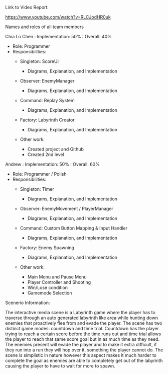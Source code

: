 Link to Video Report:

https://www.youtube.com/watch?v=RLCJodHR0uk




Names and roles of all team members

Chia Lo Chen : Implementation: 50% : Overall: 40%

- Role: Programmer
- Responsibilities:
  - Singleton: ScoreUI
    - Diagrams, Explanation, and Implementation 
  - Observer: EnemyManager
    - Diagrams, Explanation, and Implementation 
  - Command: Replay System
    - Diagrams, Explanation, and Implementation
  - Factory: Labyrinth Creator
    - Diagrams, Explanation, and Implementation 

  - Other work:
    - Created project and Github
    - Created 2nd level

Andrew : Implementation: 50% : Overall: 60%

- Role: Programmer / Polish
- Responsibilities:
  - Singleton: Timer
    - Diagrams, Explanation, and Implementation 
  - Observer: EnemyMovement / PlayerManager
    - Diagrams, Explanation, and Implementation 
  - Command: Custom Button Mapping & Input Handler
    - Diagrams, Explanation, and Implementation
  - Factory: Enemy Spawning
    - Diagrams, Explanation, and Implementation

  - Other work:
    -  Main Menu and Pause Menu
    -  Player Controller and Shooting
    -  Win/Lose condition
    -  Gamemode Selection
  

Scenerio Information:

The interactive media scene is a Labyrinth game where the player has to traverse through an auto generated labyrinth like area while hunting down enemies that proactively flee from and evade the player. The scene has two distinct game modes: countdown and time trial. Countdown has the player trying to reach a certain score before the time runs out and time trial allows the player to reach that same score goal but in as much time as they need. The enemies present will evade the player and to make it extra difficult, if they run into a run they will hop over it, something the player cannot do. The scene is simplistic in nature however this aspect makes it much harder to complete the goal as enemies are able to completely get out of the labyrinth causing the player to have to wait for more to spawn.


